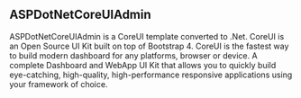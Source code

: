 ## ASPDotNetCoreUIAdmin
ASPDotNetCoreUIAdmin is a CoreUI template converted to .Net.
CoreUI is an Open Source UI Kit built on top of Bootstrap 4. CoreUI is the fastest way to build modern dashboard for any platforms, browser or device. A complete Dashboard and WebApp UI Kit that allows you to quickly build eye-catching, high-quality, high-performance responsive applications using your framework of choice.
